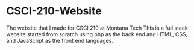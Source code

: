 # CSCI-210-Website
The website that I made for CSCI 210 at Montana Tech
This is a full stack website started from scratch using php as the back end and HTML, CSS, and JavaScript as the front end languages.
